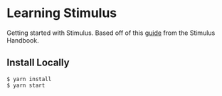 # Learning Stimulus

Getting started with Stimulus. Based off of this [guide](https://stimulusjs.org/handbook/hello-stimulus) from the Stimulus Handbook.

## Install Locally

```
$ yarn install
$ yarn start
```
